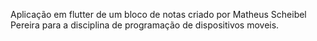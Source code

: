 Aplicação em flutter de um bloco de notas criado por Matheus Scheibel Pereira para a disciplina de programação de dispositivos moveis. 
